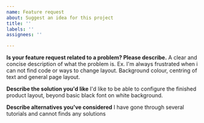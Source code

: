 ```yaml
---
name: Feature request
about: Suggest an idea for this project
title: ''
labels: ''
assignees: ''

---
```


**Is your feature request related to a problem? Please describe.**
A clear and concise description of what the problem is. Ex. I'm always frustrated when i can not find code or ways to change layout. Background colour, centring of text and general page layout. 

**Describe the solution you'd like**
I'd like to be able to configure the finished product layout, beyond basic black font on white background.

**Describe alternatives you've considered**
I have gone through several tutorials and cannot finds any solutions


